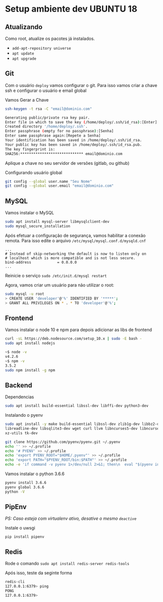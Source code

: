 # Setup ambiente dev UBUNTU 18

## Atualizando

Como root, atualize os pacotes já instalados.

- `add-apt-repository universe`
- `apt update`
- `apt upgrade`

## Git

Com o usuário `deploy` vamos configurar o git. Para isso vamos criar a chave ssh e configurar o usuário e email global

Vamos Gerar a Chave

```bash
ssh-keygen -t rsa -C "email@dominio.com"

Generating public/private rsa key pair.
Enter file in which to save the key (/home/deploy/.ssh/id_rsa):[Enter]
Created directory '/home/deploy/.ssh'.
Enter passphrase (empty for no passphrase):[Senha]
Enter same passphrase again:[Repete a Senha]
Your identification has been saved in /home/deploy/.ssh/id_rsa.
Your public key has been saved in /home/deploy/.ssh/id_rsa.pub.
The key fingerprint is:
SHA256:***************************** email@dominio.com
```

Aplique a chave no seu servidor de versões (gitlab, ou github)

Configurando usuário global

```bash
git config --global user.name "Seu Nome"
git config --global user.email "email@dominio.com"
```

## MySQL

Vamos instalar o MySQL

```bash
sudo apt install mysql-server libmysqlclient-dev
sudo mysql_secure_installation
```

Após efetuar a configuração de segurança, vamos habilitar a conexão remota. Para isso edite o arquivo `/etc/mysql/mysql.conf.d/mysqld.cnf`

```
...
# Instead of skip-networking the default is now to listen only on
# localhost which is more compatible and is not less secure.
bind-address            = 0.0.0.0
...
```

Reinicie o serviço `sudo /etc/init.d/mysql restart`

Agora, vamos criar um usuário para não utilizar o root:

```bash
sudo mysql -u root
> CREATE USER 'developer'@'%' IDENTIFIED BY '*****';
> GRANT ALL PRIVILEGES ON * . * TO 'developer'@'%';
```

## Frontend

Vamos instalar o node 10 e npm para depois adicionar as libs de frontend

```bash
curl -sL https://deb.nodesource.com/setup_10.x | sudo -E bash -
sudo apt install nodejs

~$ node -v
v4.2.6
~$ npm -v
3.5.2
sudo npm install -g npm
```

## Backend

Dependencias

```bash
sudo apt install build-essential libssl-dev libffi-dev python3-dev
```

Instalando o pyenv

```bash
sudo apt install -y make build-essential libssl-dev zlib1g-dev libbz2-dev \
libreadline-dev libsqlite3-dev wget curl llvm libncurses5-dev libncursesw5-dev \
xz-utils tk-dev

git clone https://github.com/pyenv/pyenv.git ~/.pyenv
echo '' >> ~/.profile
echo '# PYENV' >> ~/.profile
echo 'export PYENV_ROOT="$HOME/.pyenv"' >> ~/.profile
echo 'export PATH="$PYENV_ROOT/bin:$PATH"' >> ~/.profile
echo -e 'if command -v pyenv 1>/dev/null 2>&1; then\n  eval "$(pyenv init -)"\nfi' >> ~/.profile
```

Vamos instalar o python 3.6.6

```bash
pyenv install 3.6.6
pyenv global 3.6.6
python -V
```

## PipEnv

_PS: Caso esteja com virtualenv ativo, desative o mesmo `deactive`_

Instale o uwsgi

```
pip install pipenv
```

## Redis

Rode o comando `sudo apt install redis-server redis-tools`

Após isso, teste da seginte forma

```bash
redis-cli
127.0.0.1:6379> ping
PONG
127.0.0.1:6379>
```
